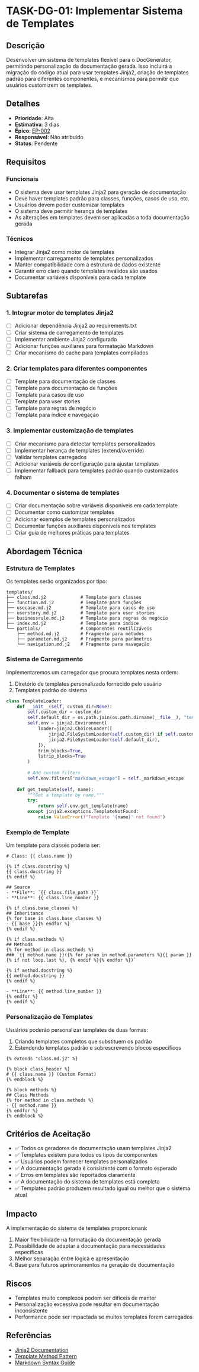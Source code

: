 # TASK-DG-01: Implementar Sistema de Templates

## Descrição
Desenvolver um sistema de templates flexível para o DocGenerator, permitindo personalização da documentação gerada. Isso incluirá a migração do código atual para usar templates Jinja2, criação de templates padrão para diferentes componentes, e mecanismos para permitir que usuários customizem os templates.

## Detalhes
- **Prioridade**: Alta
- **Estimativa**: 3 dias
- **Épico**: [EP-002](../epics/EP-002_documentation_generation.md)
- **Responsável**: Não atribuído
- **Status**: Pendente

## Requisitos

### Funcionais
- O sistema deve usar templates Jinja2 para geração de documentação
- Deve haver templates padrão para classes, funções, casos de uso, etc.
- Usuários devem poder customizar templates
- O sistema deve permitir herança de templates
- As alterações em templates devem ser aplicadas a toda documentação gerada

### Técnicos
- Integrar Jinja2 como motor de templates
- Implementar carregamento de templates personalizados
- Manter compatibilidade com a estrutura de dados existente
- Garantir erro claro quando templates inválidos são usados
- Documentar variáveis disponíveis para cada template

## Subtarefas

### 1. Integrar motor de templates Jinja2
- [ ] Adicionar dependência Jinja2 ao requirements.txt
- [ ] Criar sistema de carregamento de templates
- [ ] Implementar ambiente Jinja2 configurado
- [ ] Adicionar funções auxiliares para formatação Markdown
- [ ] Criar mecanismo de cache para templates compilados

### 2. Criar templates para diferentes componentes
- [ ] Template para documentação de classes
- [ ] Template para documentação de funções
- [ ] Template para casos de uso
- [ ] Template para user stories
- [ ] Template para regras de negócio
- [ ] Template para índice e navegação

### 3. Implementar customização de templates
- [ ] Criar mecanismo para detectar templates personalizados
- [ ] Implementar herança de templates (extend/override)
- [ ] Validar templates carregados
- [ ] Adicionar variáveis de configuração para ajustar templates
- [ ] Implementar fallback para templates padrão quando customizados falham

### 4. Documentar o sistema de templates
- [ ] Criar documentação sobre variáveis disponíveis em cada template
- [ ] Documentar como customizar templates
- [ ] Adicionar exemplos de templates personalizados
- [ ] Documentar funções auxiliares disponíveis nos templates
- [ ] Criar guia de melhores práticas para templates

## Abordagem Técnica

### Estrutura de Templates
Os templates serão organizados por tipo:

```
templates/
├── class.md.j2             # Template para classes
├── function.md.j2          # Template para funções
├── usecase.md.j2           # Template para casos de uso
├── userstory.md.j2         # Template para user stories
├── businessrule.md.j2      # Template para regras de negócio
├── index.md.j2             # Template para índice
└── partials/               # Componentes reutilizáveis
    ├── method.md.j2        # Fragmento para métodos
    ├── parameter.md.j2     # Fragmento para parâmetros
    └── navigation.md.j2    # Fragmento para navegação
```

### Sistema de Carregamento
Implementaremos um carregador que procura templates nesta ordem:
1. Diretório de templates personalizado fornecido pelo usuário
2. Templates padrão do sistema

```python
class TemplateLoader:
    def __init__(self, custom_dir=None):
        self.custom_dir = custom_dir
        self.default_dir = os.path.join(os.path.dirname(__file__), "templates")
        self.env = jinja2.Environment(
            loader=jinja2.ChoiceLoader([
                jinja2.FileSystemLoader(self.custom_dir) if self.custom_dir else jinja2.DictLoader({}),
                jinja2.FileSystemLoader(self.default_dir),
            ]),
            trim_blocks=True,
            lstrip_blocks=True
        )
        
        # Add custom filters
        self.env.filters["markdown_escape"] = self._markdown_escape
        
    def get_template(self, name):
        """Get a template by name."""
        try:
            return self.env.get_template(name)
        except jinja2.exceptions.TemplateNotFound:
            raise ValueError(f"Template '{name}' not found")
```

### Exemplo de Template
Um template para classes poderia ser:

```jinja
# Class: {{ class.name }}

{% if class.docstring %}
{{ class.docstring }}
{% endif %}

## Source
- **File**: `{{ class.file_path }}`
- **Line**: {{ class.line_number }}

{% if class.base_classes %}
## Inheritance
{% for base in class.base_classes %}
- {{ base }}{% endfor %}
{% endif %}

{% if class.methods %}
## Methods
{% for method in class.methods %}
### `{{ method.name }}({% for param in method.parameters %}{{ param }}{% if not loop.last %}, {% endif %}{% endfor %})`

{% if method.docstring %}
{{ method.docstring }}
{% endif %}

- **Line**: {{ method.line_number }}
{% endfor %}
{% endif %}
```

### Personalização de Templates
Usuários poderão personalizar templates de duas formas:
1. Criando templates completos que substituem os padrão
2. Estendendo templates padrão e sobrescrevendo blocos específicos

```jinja
{% extends "class.md.j2" %}

{% block class_header %}
# {{ class.name }} (Custom Format)
{% endblock %}

{% block methods %}
## Class Methods
{% for method in class.methods %}
- {{ method.name }}
{% endfor %}
{% endblock %}
```

## Critérios de Aceitação
- ✅ Todos os geradores de documentação usam templates Jinja2
- ✅ Templates existem para todos os tipos de componentes
- ✅ Usuários podem fornecer templates personalizados
- ✅ A documentação gerada é consistente com o formato esperado
- ✅ Erros em templates são reportados claramente
- ✅ A documentação do sistema de templates está completa
- ✅ Templates padrão produzem resultado igual ou melhor que o sistema atual

## Impacto
A implementação do sistema de templates proporcionará:
1. Maior flexibilidade na formatação da documentação gerada
2. Possibilidade de adaptar a documentação para necessidades específicas
3. Melhor separação entre lógica e apresentação
4. Base para futuros aprimoramentos na geração de documentação

## Riscos
- Templates muito complexos podem ser difíceis de manter
- Personalização excessiva pode resultar em documentação inconsistente
- Performance pode ser impactada se muitos templates forem carregados

## Referências
- [Jinja2 Documentation](https://jinja.palletsprojects.com/)
- [Template Method Pattern](https://refactoring.guru/design-patterns/template-method)
- [Markdown Syntax Guide](https://www.markdownguide.org/basic-syntax/)